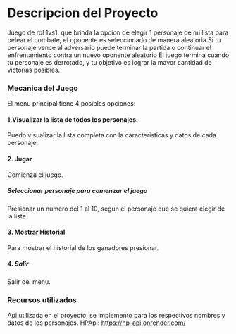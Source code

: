 
# Descripcion del Proyecto
Juego de rol 1vs1, que brinda la opcion de elegir 1 personaje de mi lista para pelear el combate, el oponente es seleccionado de manera aleatoria.Si tu personaje vence al adversario puede terminar la partida o continuar el enfrentamiento contra un nuevo oponente aleatorio El juego termina cuando tu personaje es derrotado, y tu objetivo es lograr la mayor cantidad de victorias posibles.


### Mecanica del Juego
 El menu principal tiene 4 posibles opciones:
#### 1.Visualizar la lista de todos los personajes.
Puedo visualizar la lista completa con la caracteristicas y datos de cada personaje.
#### 2. Jugar
 Comienza el juego.
 ##### Seleccionar personaje para comenzar el juego
  Presionar un numero del 1 al 10, segun el personaje que se quiera elegir de la lista.
#### 3. Mostrar Historial
Para mostrar el historial de los ganadores  presionar.
##### 4. Salir
Salir del menu.




### Recursos utilizados
Api utilizada en el proyecto, se implemento para los respectivos nombres y datos de los personajes.
 HPApi: https://hp-api.onrender.com/



